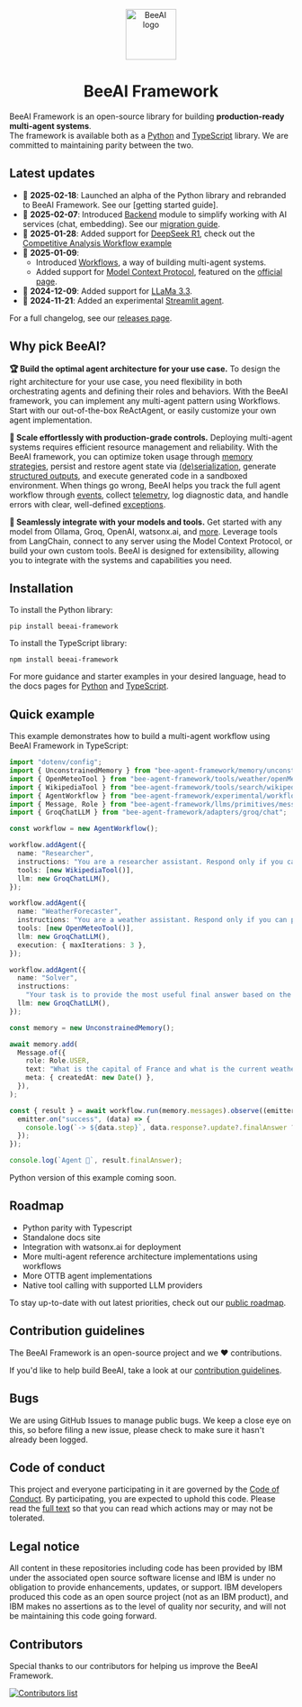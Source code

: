 <p align="center">
  <picture>
    <source media="(prefers-color-scheme: dark)" srcset="/docs/assets/Bee_logo_white.svg">
    <source media="(prefers-color-scheme: light)" srcset="/docs/assets/Bee_logo_black.svg">
    <img alt="BeeAI logo" height="90">
  </picture>
</p>

<h1 align="center">BeeAI Framework</h1>

BeeAI Framework is an open-source library for building **production-ready multi-agent systems**.<br>
The framework is available both as a [Python](/python/docs) and [TypeScript](/typescript/docs) library. 
We are committed to maintaining parity between the two.

## Latest updates

- 🚀 **2025-02-18**: Launched an alpha of the Python library and rebranded to BeeAI Framework. See our [getting started guide].
- 🚀 **2025-02-07**: Introduced [Backend](/typescript/docs/backend.md) module to simplify working with AI services (chat, embedding). See our [migration guide](/typescript/docs/migration_guide.md).
- 🧠 **2025-01-28**: Added support for [DeepSeek R1](https://api-docs.deepseek.com/news/news250120), check out the [Competitive Analysis Workflow example](/typescript/examples/workflows/competitive-analysis)
- 🚀 **2025-01-09**:
  - Introduced [Workflows](/typescript/docs/workflows.md), a way of building multi-agent systems.
  - Added support for [Model Context Protocol](https://i-am-bee.github.io/bee-agent-framework/#/tools?id=using-the-mcptool-class), featured on the [official page](https://modelcontextprotocol.io/clients#bee-agent-framework).
- 🚀 **2024-12-09**: Added support for [LLaMa 3.3](https://huggingface.co/meta-llama/Llama-3.3-70B-Instruct).
- 🚀 **2024-11-21**: Added an experimental [Streamlit agent](typescript/examples/agents/experimental/streamlit.ts).

For a full changelog, see our [releases page](https://github.com/i-am-bee/beeai-framework/releases).

## Why pick BeeAI?

**🏆 Build the optimal agent architecture for your use case.** To design the right architecture for your use case, you need flexibility in both orchestrating agents and defining their roles and behaviors. With the BeeAI framework, you can implement any multi-agent pattern using Workflows. Start with our out-of-the-box ReActAgent, or easily customize your own agent implementation.

**🚀 Scale effortlessly with production-grade controls.** Deploying multi-agent systems requires efficient resource management and reliability. With the BeeAI framework, you can optimize token usage through [memory strategies](/typescript/docs/memory.md), persist and restore agent state via  [(de)serialization](/typescript/docs/serialization.md), generate [structured outputs](typescript/examples/backend/structured.ts), and execute generated code in a sandboxed environment. When things go wrong, BeeAI helps you track the full agent workflow through [events](/typescript/docs/emitter.md), collect [telemetry](/typescript/docs/instrumentation.md), log diagnostic data, and handle errors with clear, well-defined [exceptions](/typescript/docs/errors.md).

**🔌 Seamlessly integrate with your models and tools.** Get started with any model from Ollama, Groq, OpenAI, watsonx.ai, and [more](/typescript/docs/backend.md). Leverage tools from LangChain, connect to any server using the Model Context Protocol, or build your own custom tools. BeeAI is designed for extensibility, allowing you to integrate with the systems and capabilities you need.

## Installation

To install the Python library:
```shell
pip install beeai-framework
```

To install the TypeScript library:
```shell
npm install beeai-framework
```

For more guidance and starter examples in your desired language, head to the docs pages for [Python](/python/docs) and [TypeScript](/typescript/docs).

## Quick example

This example demonstrates how to build a multi-agent workflow using BeeAI Framework in TypeScript:

<!-- embedme typescript/examples/workflows/multiAgentsSimple.ts -->

```ts
import "dotenv/config";
import { UnconstrainedMemory } from "bee-agent-framework/memory/unconstrainedMemory";
import { OpenMeteoTool } from "bee-agent-framework/tools/weather/openMeteo";
import { WikipediaTool } from "bee-agent-framework/tools/search/wikipedia";
import { AgentWorkflow } from "bee-agent-framework/experimental/workflows/agent";
import { Message, Role } from "bee-agent-framework/llms/primitives/message";
import { GroqChatLLM } from "bee-agent-framework/adapters/groq/chat";

const workflow = new AgentWorkflow();

workflow.addAgent({
  name: "Researcher",
  instructions: "You are a researcher assistant. Respond only if you can provide a useful answer.",
  tools: [new WikipediaTool()],
  llm: new GroqChatLLM(),
});

workflow.addAgent({
  name: "WeatherForecaster",
  instructions: "You are a weather assistant. Respond only if you can provide a useful answer.",
  tools: [new OpenMeteoTool()],
  llm: new GroqChatLLM(),
  execution: { maxIterations: 3 },
});

workflow.addAgent({
  name: "Solver",
  instructions:
    "Your task is to provide the most useful final answer based on the assistants' responses which all are relevant. Ignore those where assistant do not know.",
  llm: new GroqChatLLM(),
});

const memory = new UnconstrainedMemory();

await memory.add(
  Message.of({
    role: Role.USER,
    text: "What is the capital of France and what is the current weather there?",
    meta: { createdAt: new Date() },
  }),
);

const { result } = await workflow.run(memory.messages).observe((emitter) => {
  emitter.on("success", (data) => {
    console.log(`-> ${data.step}`, data.response?.update?.finalAnswer ?? "-");
  });
});

console.log(`Agent 🤖`, result.finalAnswer);
```
Python version of this example coming soon.

## Roadmap

- Python parity with Typescript
- Standalone docs site
- Integration with watsonx.ai for deployment
- More multi-agent reference architecture implementations using workflows
- More OTTB agent implementations
- Native tool calling with supported LLM providers

To stay up-to-date with out latest priorities, check out our [public roadmap](https://github.com/orgs/i-am-bee/projects/1/views/2).

## Contribution guidelines

The BeeAI Framework is an open-source project and we ❤️ contributions.<br>

If you'd like to help build BeeAI, take a look at our [contribution guidelines](/typescript/docs/CONTRIBUTING.md).

## Bugs

We are using GitHub Issues to manage public bugs. We keep a close eye on this, so before filing a new issue, please check to make sure it hasn't already been logged.

## Code of conduct

This project and everyone participating in it are governed by the [Code of Conduct](./CODE_OF_CONDUCT.md). By participating, you are expected to uphold this code. Please read the [full text](./CODE_OF_CONDUCT.md) so that you can read which actions may or may not be tolerated.

## Legal notice

All content in these repositories including code has been provided by IBM under the associated open source software license and IBM is under no obligation to provide enhancements, updates, or support. IBM developers produced this code as an open source project (not as an IBM product), and IBM makes no assertions as to the level of quality nor security, and will not be maintaining this code going forward.

## Contributors

Special thanks to our contributors for helping us improve the BeeAI Framework.

<a href="https://github.com/i-am-bee/beeai-framework/graphs/contributors">
  <img alt="Contributors list" src="https://contrib.rocks/image?repo=i-am-bee/beeai-framework" />
</a>
